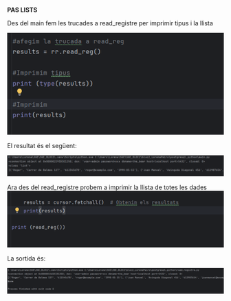 **PAS LISTS**

Des del main fem les trucades a read_registre per imprimir tipus i la llista

![img.png](img.png)

El resultat és el següent:

![img_1.png](img_1.png)

Ara des del read_registre probem a imprimir la llista de totes les dades
![img_2.png](img_2.png)

La sortida és:

![img_3.png](img_3.png)